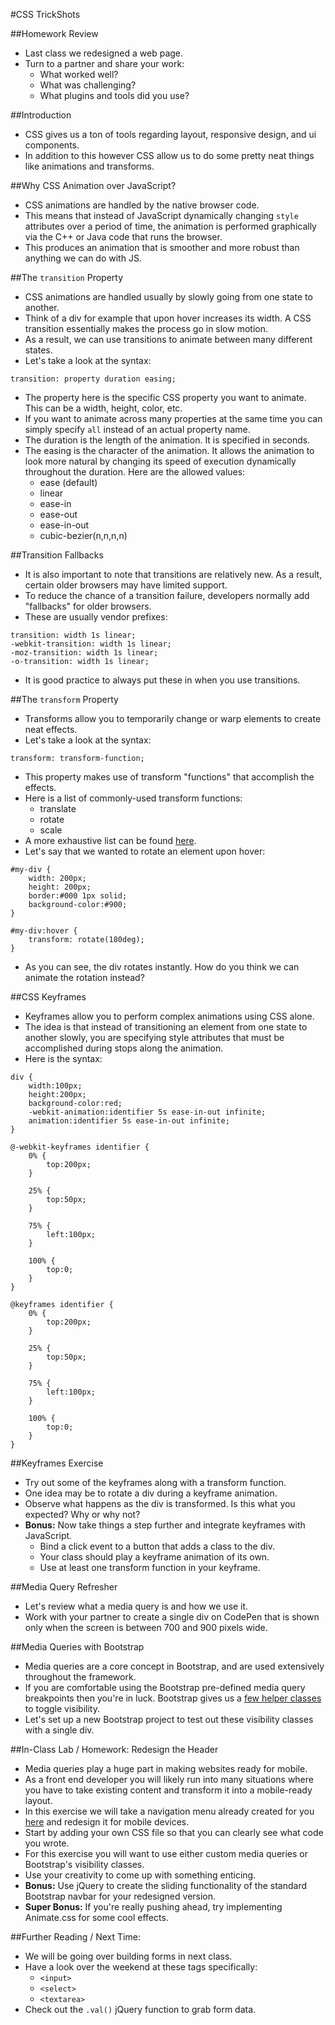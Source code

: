 #CSS TrickShots

##Homework Review
- Last class we redesigned a web page.
- Turn to a partner and share your work:
	- What worked well?
	- What was challenging?
	- What plugins and tools did you use?

##Introduction
- CSS gives us a ton of tools regarding layout, responsive design, and ui components.
- In addition to this however CSS allow us to do some pretty neat things like animations and transforms.

##Why CSS Animation over JavaScript?
- CSS animations are handled by the native browser code.
- This means that instead of JavaScript dynamically changing `style` attributes over a period of time, the animation is performed graphically via the C++ or Java code that runs the browser.
- This produces an animation that is smoother and more robust than anything we can do with JS.

##The `transition` Property
- CSS animations are handled usually by slowly going from one state to another.
- Think of a div for example that upon hover increases its width. A CSS transition essentially makes the process go in slow motion.
- As a result, we can use transitions to animate between many different states.
- Let's take a look at the syntax:

```
transition: property duration easing;
```

- The property here is the specific CSS property you want to animate. This can be a width, height, color, etc.
- If you want to animate across many properties at the same time you can simply specify `all` instead of an actual property name.
- The duration is the length of the animation. It is specified in seconds.
- The easing is the character of the animation. It allows the animation to look more natural by changing its speed of execution dynamically throughout the duration. Here are the allowed values:
	- ease (default)
	- linear
	- ease-in
	- ease-out
	- ease-in-out
	- cubic-bezier(n,n,n,n)

##Transition Fallbacks
- It is also important to note that transitions are relatively new. As a result, certain older browsers may have limited support.
- To reduce the chance of a transition failure, developers normally add "fallbacks" for older browsers.
- These are usually vendor prefixes:

```
transition: width 1s linear;
-webkit-transition: width 1s linear;
-moz-transition: width 1s linear;
-o-transition: width 1s linear;
```

- It is good practice to always put these in when you use transitions.

##The `transform` Property
- Transforms allow you to temporarily change or warp elements to create neat effects.
- Let's take a look at the syntax:

```
transform: transform-function;
```

- This property makes use of transform "functions" that accomplish the effects.
- Here is a list of commonly-used transform functions:
	- translate
	- rotate
	- scale
- A more exhaustive list can be found [here](https://developer.mozilla.org/en-US/docs/Web/CSS/transform).
- Let's say that we wanted to rotate an element upon hover:

```
#my-div {
	width: 200px;
	height: 200px;
	border:#000 1px solid;
	background-color:#900;
}

#my-div:hover {
	transform: rotate(180deg);
}
```

- As you can see, the div rotates instantly. How do you think we can animate the rotation instead?

##CSS Keyframes
- Keyframes allow you to perform complex animations using CSS alone.
- The idea is that instead of transitioning an element from one state to another slowly, you are specifying style attributes that must be accomplished during stops along the animation.
- Here is the syntax:

```
div {
	width:100px;
	height:200px;
	background-color:red;
	-webkit-animation:identifier 5s ease-in-out infinite;
	animation:identifier 5s ease-in-out infinite;
}

@-webkit-keyframes identifier {
	0% {
		top:200px;
	}

	25% {
		top:50px;
	}

	75% {
		left:100px;
	}

	100% {
		top:0;
	}
}

@keyframes identifier {
	0% {
		top:200px;
	}

	25% {
		top:50px;
	}

	75% {
		left:100px;
	}

	100% {
		top:0;
	}
}
```

##Keyframes Exercise
- Try out some of the keyframes along with a transform function.
- One idea may be to rotate a div during a keyframe animation.
- Observe what happens as the div is transformed. Is this what you expected? Why or why not?
- **Bonus:** Now take things a step further and integrate keyframes with JavaScript.
	- Bind a click event to a button that adds a class to the div.
	- Your class should play a keyframe animation of its own.
	- Use at least one transform function in your keyframe.

##Media Query Refresher
- Let's review what a media query is and how we use it.
- Work with your partner to create a single div on CodePen that is shown only when the screen is between 700 and 900 pixels wide.

##Media Queries with Bootstrap
- Media queries are a core concept in Bootstrap, and are used extensively throughout the framework.
- If you are comfortable using the Bootstrap pre-defined media query breakpoints then you're in luck. Bootstrap gives us a [few helper classes](http://getbootstrap.com/css/#responsive-utilities-classes) to toggle visibility.
- Let's set up a new Bootstrap project to test out these visibility classes with a single div.

##In-Class Lab / Homework: Redesign the Header
- Media queries play a huge part in making websites ready for mobile.
- As a front end developer you will likely run into many situations where you have to take existing content and transform it into a mobile-ready layout.
- In this exercise we will take a navigation menu already created for you [here](header_redesign/) and redesign it for mobile devices.
- Start by adding your own CSS file so that you can clearly see what code you wrote.
- For this exercise you will want to use either custom media queries or Bootstrap's visibility classes.
- Use your creativity to come up with something enticing.
- **Bonus:** Use jQuery to create the sliding functionality of the standard Bootstrap navbar for your redesigned version.
- **Super Bonus:** If you're really pushing ahead, try implementing Animate.css for some cool effects.

##Further Reading / Next Time:
- We will be going over building forms in next class.
- Have a look over the weekend at these tags specifically:
	- `<input>`
	- `<select>`
	- `<textarea>`
- Check out the `.val()` jQuery function to grab form data.